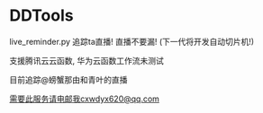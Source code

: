 # DDTools

live_reminder.py 追踪ta直播! 直播不要漏! (下一代将开发自动切片机!)

支援腾讯云云函数, 华为云函数工作流未测试

目前追踪@螃蟹那由和青叶的直播

需要此服务请电邮我cxwdyx620@qq.com
